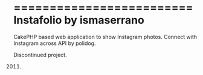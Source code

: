 =========================
Instafolio by ismaserrano
=========================

CakePHP based web application to show Instagram photos.
Connect with Instagram across API by polidog.

Discontinued project.


2011.
